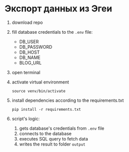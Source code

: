 # Экспорт данных из Эгеи

1. download repo

2. fill database credentials to the `.env` file:
    - DB_USER 
    - DB_PASSWORD
    - DB_HOST
    - DB_NAME
    - BLOG_URL

2. open terminal

3. activate virtual environment
    ```
    source venv/bin/activate
    ```
4. install dependencies according to the requirements.txt
    ```
    pip install -r requirements.txt 
    ```
5. script's logic:
    1. gets database's credentials from  `.env` file 
    2. connects to the database
    3. executes SQL query to fetch data
    4. writes the result to folder `output`







